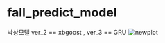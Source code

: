 # fall_predict_model

  낙상모델 ver_2 == xbgoost , ver_3 == GRU
![newplot](https://user-images.githubusercontent.com/54808146/145355223-87010d6d-b649-4f72-8e89-e5100fb1a4d7.png)
